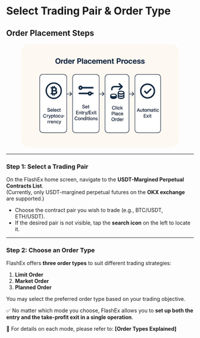 # Select Trading Pair & Order Type

## Order Placement Steps

<figure><img src="../.gitbook/assets/place order 1.png" alt=""><figcaption></figcaption></figure>

***

### **Step 1: Select a Trading Pair**

On the FlashEx home screen, navigate to the **USDT-Margined Perpetual Contracts List**.\
(Currently, only USDT-margined perpetual futures on the **OKX exchange** are supported.)

* Choose the contract pair you wish to trade (e.g., BTC/USDT, ETH/USDT).
* If the desired pair is not visible, tap the **search icon** on the left to locate it.

***

### **Step 2: Choose an Order Type**

FlashEx offers **three order types** to suit different trading strategies:

1. **Limit Order**
2. **Market Order**
3. **Planned Order**

You may select the preferred order type based on your trading objective.

✅ No matter which mode you choose, FlashEx allows you to **set up both the entry and the take-profit exit in a single operation**.

📖 For details on each mode, please refer to: **\[Order Types Explained]**
